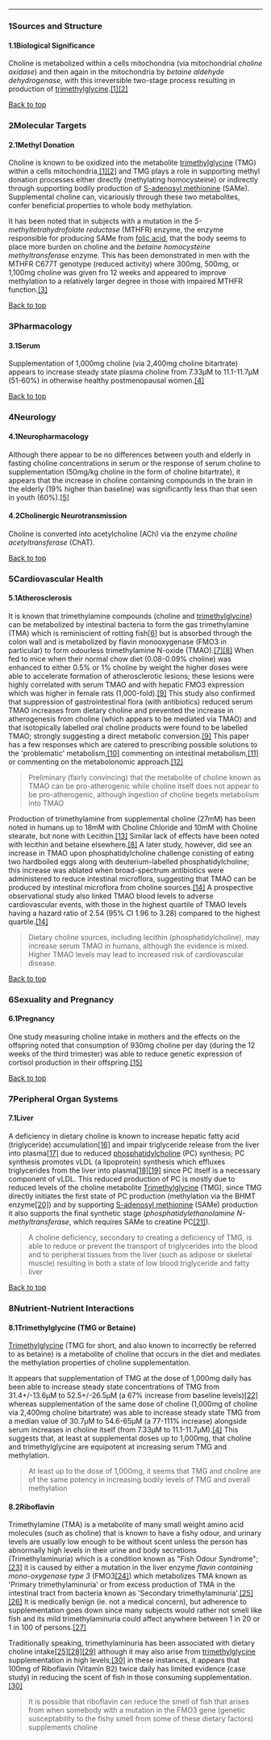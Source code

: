 





---


### 1Sources and Structure

#### 1.1Biological Significance


Choline is metabolized within a cells mitochondria (via mitochondrial *choline oxidase*) and then again in the mitochondria by *betaine aldehyde dehydrogenase*, with this irreversible two-stage process resulting in production of [trimethylglycine](/supplements/trimethylglycine/).[[1]](#ref1)[[2]](#ref2)


[Back to top](#c-sources-and-structure)
### 2Molecular Targets

#### 2.1Methyl Donation


Choline is known to be oxidized into the metabolite [trimethylglycine](/supplements/trimethylglycine/) (TMG) within a cells mitochondria,[[1]](#ref1)[[2]](#ref2) and TMG plays a role in supporting methyl donation processes either directly (methylating homocysteine) or indirectly through supporting bodily production of [S-adenosyl methionine](/supplements/s-adenosyl-methionine/) (SAMe). Supplemental choline can, vicariously through these two metabolites, confer beneficial properties to whole body methylation.


It has been noted that in subjects with a mutation in the *5-methyltetrahydrofolate reductase* (MTHFR) enzyme, the enzyme responsible for producing SAMe from [folic acid](/supplements/folic-acid/), that the body seems to place more burden on choline and the *betaine homocysteine methyltransferase* enzyme. This has been demonstrated in men with the MTHFR C677T genotype (reduced activity) where 300mg, 500mg, or 1,100mg choline was given fro 12 weeks and appeared to improve methylation to a relatively larger degree in those with impaired MTHFR function.[[3]](#ref3)


[Back to top](#c-molecular-targets)
### 3Pharmacology

#### 3.1Serum


Supplementation of 1,000mg choline (via 2,400mg choline bitartrate) appears to increase steady state plasma choline from 7.33µM to 11.1-11.7µM (51-60%) in otherwise healthy postmenopausal women.[[4]](#ref4)


[Back to top](#c-pharmacology)
### 4Neurology

#### 4.1Neuropharmacology


Although there appear to be no differences between youth and elderly in fasting choline concentrations in serum or the response of serum choline to supplementation (50mg/kg choline in the form of choline bitartrate), it appears that the increase in choline containing compounds in the brain in the elderly (19% higher than baseline) was significantly less than that seen in youth (60%).[[5]](#ref5)


#### 4.2Cholinergic Neurotransmission


Choline is converted into acetylcholine (ACh) via the enzyme *choline acetyltransferase* (ChAT).


[Back to top](#c-neurology)
### 5Cardiovascular Health

#### 5.1Atherosclerosis


It is known that trimethylamine compounds (choline and [trimethylglycine](/supplements/trimethylglycine/)) can be metabolized by intestinal bacteria to form the gas trimethylamine (TMA) which is reminiscient of rotting fish[[6]](#ref6) but is absorbed through the colon wall and is metabolized by flavin monooxygenase (FMO3 in particular) to form odourless trimethylamine N-oxide (TMAO).[[7]](#ref7)[[8]](#ref8) When fed to mice when their normal chow diet (0.08-0.09% choline) was enhanced to either 0.5% or 1% choline by weight the higher doses were able to accelerate formation of atherosclerotic lesions; these lesions were highly correlated with serum TMAO and with hepatic FMO3 expression which was higher in female rats (1,000-fold).[[9]](#ref9) This study also confirmed that suppression of gastrointestinal flora (with antibiotics) reduced serum TMAO increases from dietary choline and prevented the increase in atherogenesis from choline (which appears to be mediated via TMAO) and that isotopically labelled oral choline products were found to be labelled TMAO; strongly suggesting a direct metabolic conversion.[[9]](#ref9) This paper has a few responses which are catered to prescribing possible solutions to the 'problematic' metabolism,[[10]](#ref10) commenting on intestinal metabolism,[[11]](#ref11) or commenting on the metabolonomic approach.[[12]](#ref12)



> Preliminary (fairly convincing) that the metabolite of choline known as TMAO can be pro-atherogenic while choline itself does not appear to be pro-atherogenic, although ingestion of choline begets metabolism into TMAO


Production of trimethylamine from supplemental choline (27mM) has been noted in humans up to 18mM with Choline Chloride and 10mM with Choline stearate, but none with Lecithin.[[13]](#ref13) Similar lack of effects have been noted with lecithin and betaine elsewhere.[[8]](#ref8) A later study, however, did see an increase in TMAO upon phosphatidylcholine challenge conisting of eating two hardboiled eggs along with deuterium-labelled phosphatidylcholine; this increase was ablated when broad-spectrum antibiotics were administered to reduce intestinal microflora, suggesting that TMAO can be produced by intestinal microflora from choline sources.[[14]](#ref14) A prospective observational study also linked TMAO blood levels to adverse cardiovascular events, with those in the highest quartile of TMAO levels having a hazard ratio of 2.54 (95% CI 1.96 to 3.28) compared to the highest quartile.[[14]](#ref14) 



> Dietary choline sources, including lecithin (phosphatidylcholine), may increase serum TMAO in humans, although the evidence is mixed. Higher TMAO levels may lead to increased risk of cardiovascular disease.


[Back to top](#c-cardiovascular-health)
### 6Sexuality and Pregnancy

#### 6.1Pregnancy


One study measuring choline intake in mothers and the effects on the offspring noted that consumption of 930mg choline per day (during the 12 weeks of the third trimester) was able to reduce genetic expression of cortisol production in their offspring.[[15]](#ref15)


[Back to top](#c-sexuality-and-pregnancy)
### 7Peripheral Organ Systems

#### 7.1Liver


A deficiency in dietary choline is known to increase hepatic fatty acid (triglyceride) accumulation[[16]](#ref16) and impair triglyceride release from the liver into plasma[[17]](#ref17) due to reduced [phosphatidylcholine](/supplements/phosphatidylcholine/) (PC) synthesis; PC synthesis promotes vLDL (a lipoprotein) synthesis which effluxes triglycerides from the liver into plasma[[18]](#ref18)[[19]](#ref19) since PC itself is a necessary component of vLDL. This reduced production of PC is mostly due to reduced levels of the choline metabolite [Trimethylglycine](/supplements/trimethylglycine/) (TMG), since TMG directly initiates the first state of PC production (methylation via the BHMT enzyme[[20]](#ref20)) and by supporting [S-adenosyl methionine](/supplements/s-adenosyl-methionine/) (SAMe) production it also supports the final synthetic stage (*phosphatidylethanolamine N-methyltransferase*, which requires SAMe to creatine PC[[21]](#ref21)).



> A choline deficiency, secondary to creating a deficiency of TMG, is able to reduce or prevent the transport of triglycerides into the blood and to peripheral tissues from the liver (such as adipose or skeletal muscle) resulting in both a state of low blood triglyceride and fatty liver


[Back to top](#c-peripheral-organ-systems)
### 8Nutrient-Nutrient Interactions

#### 8.1Trimethylglycine (TMG or Betaine)


[Trimethylglycine](/supplements/trimethylglycine/) (TMG for short, and also known to incorrectly be referred to as betaine) is a metabolite of choline that occurs in the diet and mediates the methylation properties of choline supplementation.


It appears that supplementation of TMG at the dose of 1,000mg daily has been able to increase steady state concentrations of TMG from 31.4+/-13.6µM to 52.5+/-26.5µM (a 67% increase from baseline levels)[[22]](#ref22) whereas supplementation of the same dose of choline (1,000mg of choline via 2,400mg choline bitartrate) was able to increase steady state TMG from a median value of 30.7µM to 54.6-65µM (a 77-111% increase) alongside serum increases in choline itself (from 7.33µM to 11.1-11.7µM).[[4]](#ref4) This suggests that, at least at supplemental doses up to 1,000mg, that choline and trimethylglycine are equipotent at increasing serum TMG and methylation.



> At least up to the dose of 1,000mg, it seems that TMG and choline are of the same potency in increasing bodily levels of TMG and overall methylation


#### 8.2Riboflavin


Trimethylamine (TMA) is a metabolite of many small weight amino acid molecules (such as choline) that is known to have a fishy odour, and urinary levels are usually low enough to be without scent unless the person has abnormally high levels in their urine and body secretions (Trimethylaminuria) which is a condition known as "Fish Odour Syndrome";[[23]](#ref23) it is caused by either a mutation in the liver enzyme *flavin containing mono-oxygenase type 3* (FMO3[[24]](#ref24)) which metabolizes TMA known as 'Primary trimethylaminuria' or from excess production of TMA in the intestinal tract from bacteria known as 'Secondary trimethylaminuria'.[[25]](#ref25)[[26]](#ref26) It is medically benign (ie. not a medical concern), but adherence to supplementation goes down since many subjects would rather not smell like fish and its mild trimethylaminuria could affect anywhere between 1 in 20 or 1 in 100 of persons.[[27]](#ref27)


Traditionally speaking, trimethylaminuria has been associated with dietary choline intake[[25]](#ref25)[[28]](#ref28)[[29]](#ref29) although it may also arise from [trimethylglycine](/supplements/trimethylglycine/) supplementation in high levels;[[30]](#ref30) in these instances, it appears that 100mg of Riboflavin (Vitamin B2) twice daily has limited evidence (case study) in reducing the scent of fish in those consuming supplementation.[[30]](#ref30)



> It is possible that riboflavin can reduce the smell of fish that arises from when somebody with a mutation in the FMO3 gene (genetic susceptability to the fishy smell from some of these dietary factors) supplements choline

 


